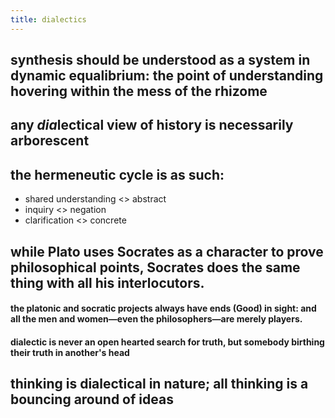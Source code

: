 ```yaml
---
title: dialectics
---
```


## synthesis should be understood as a system in dynamic equalibrium: the point of understanding hovering within the mess of the rhizome
## any *dia*lectical view of history is necessarily arborescent
## the hermeneutic cycle is as such:
- shared understanding <> abstract
- inquiry <> negation
- clarification <> concrete
## while Plato uses Socrates as a character to prove philosophical points, Socrates does the same thing with all his interlocutors.
#### the platonic and socratic projects always have ends (Good) in sight: and all the men and women—even the philosophers—are merely players.
#### dialectic is never an open hearted search for truth, but somebody birthing their truth in another's head
## thinking is dialectical in nature; all thinking is a bouncing around of ideas

